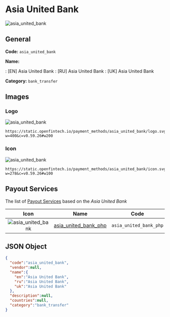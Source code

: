 
# Asia United Bank 
![asia_united_bank](https://static.openfintech.io/payment_methods/asia_united_bank/logo.svg?w=400&c=v0.59.26#w200)  

## General 
**Code:** `asia_united_bank` 
 
**Name:** 
 
:	[EN] Asia United Bank 
:	[RU] Asia United Bank 
:	[UK] Asia United Bank 
 
**Category:** `bank_transfer` 
 

## Images 

### Logo 
![asia_united_bank](https://static.openfintech.io/payment_methods/asia_united_bank/logo.svg?w=400&c=v0.59.26#w200)  

```
https://static.openfintech.io/payment_methods/asia_united_bank/logo.svg?w=400&c=v0.59.26#w200
```  

### Icon 
![asia_united_bank](https://static.openfintech.io/payment_methods/asia_united_bank/icon.svg?w=278&c=v0.59.26#w100)  

```
https://static.openfintech.io/payment_methods/asia_united_bank/icon.svg?w=278&c=v0.59.26#w100
```  

## Payout Services 
 
The list of [Payout Services](/payout-services/) based on the _Asia United Bank_ 

|Icon|Name|Code| 
|:---:|:---:|:---:| 
|![asia_united_bank](https://static.openfintech.io/payout_methods/asia_united_bank/icon.svg?w=278&c=v0.59.26#w40) |[asia_united_bank_php](/payout-services/asia_united_bank_php/)|`asia_united_bank_php`| 
 

## JSON Object 

```json
{
  "code":"asia_united_bank",
  "vendor":null,
  "name":{
    "en":"Asia United Bank",
    "ru":"Asia United Bank",
    "uk":"Asia United Bank"
  },
  "description":null,
  "countries":null,
  "category":"bank_transfer"
}
```  
